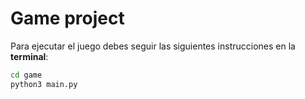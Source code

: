 # Game project

Para ejecutar el juego debes seguir las siguientes instrucciones en la **terminal**:
```sh
cd game
python3 main.py
```
